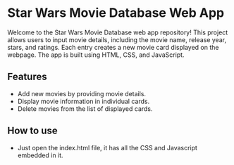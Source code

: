 # Star Wars Movie Database Web App

Welcome to the Star Wars Movie Database web app repository! This project allows users to input movie details, including the movie name, release year, stars, and ratings. Each entry creates a new movie card displayed on the webpage. The app is built using HTML, CSS, and JavaScript.


## Features

- Add new movies by providing movie details.
- Display movie information in individual cards.
- Delete movies from the list of displayed cards.

## How to use
- Just open the index.html file, it has all the CSS and Javascript embedded in it.
